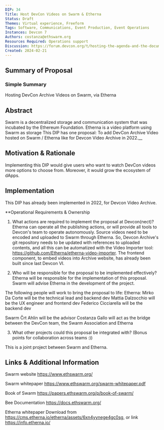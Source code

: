 ```yaml
---
DIP: 34
Title: Host DevCon Videos on Swarm & Etherna
Status: Draft
Themes: Virtual experience, Freeform
Tags: Software, Communications, Event Production, Event Operations
Instances: Devcon 7 
Authors: costanza@ethswarm.org
Resources Required: Operations support
Discussion: https://forum.devcon.org/t/hosting-the-agenda-and-the-documents-on-swarm/342/3
Created: 2024-02-21
---
```


## Summary of Proposal

### Simple Summary
Hosting DevCon Archive Videos on Swarm, via Etherna

## Abstract

Swarm is a decentralized storage and communication system that was incubated by the Ethereum Foundation.
Etherna is a video platform using Swarm as storage
This DIP has one proposal:
To add DevCon Archive Video hosted on Swarm / Etherna like for Devcon Video Archive in 2022.__

## Motivation & Rationale

Implementing this DIP would give users who want to watch DevCon videos more options to choose from. Moreover, it would grow the ecosystem of dApps.

## Implementation
This DIP has already been implemented in 2022, for Devcon Video Archive. 

**Operational Requirements & Ownership
1. What actions are required to implement the proposal at Devcon(nect)? 
Etherna can operate all the publishing actions, or will provide all tools to Devcon's team to operate autonomously.
Source videos need to be encoded and uploaded to Swarm through Etherna. So, Devcon Archive's git repository needs to be updated with references to uploaded contents, and all this can be automatized with the Video Importer tool: https://github.com/Etherna/etherna-video-importer.
The frontend component, to embed videos into Archive website, has already been built since last Devcon VI.

2. Who will be responsible for the proposal to be implemented effectively? 
Etherna will be responsible for the implementation of this proposal. 
Swarm will advise Etherna in the development of the project. 

The following people will work to bring the proposal to life:
Etherna:
Mirko Da Corte will be the technical lead and backend dev
Mattia Dalzocchio will be the UX engineer and frontend dev
Federico Cicciarella will be the backend dev

Swarm
Črt Ahlin will be the advisor
Costanza Gallo will act as the bridge between the DevCon team, the Swarm Association and Etherna

3. What other projects could this proposal be integrated with? (Bonus points for collaboration across teams :))

This is a joint project between Swarm and Etherna. 


## Links & Additional Information
Swarm website https://www.ethswarm.org/ 

Swarm whitepaper https://www.ethswarm.org/swarm-whitepaper.pdf

Book of Swarm https://papers.ethswarm.org/p/book-of-swarm/

Bee Documentation https://docs.ethswarm.org/

Etherna whitepaper 
Download from https://cms.etherna.io/etherna/assets/6xn4yynege4gc0sg, or link https://info.etherna.io/ 
